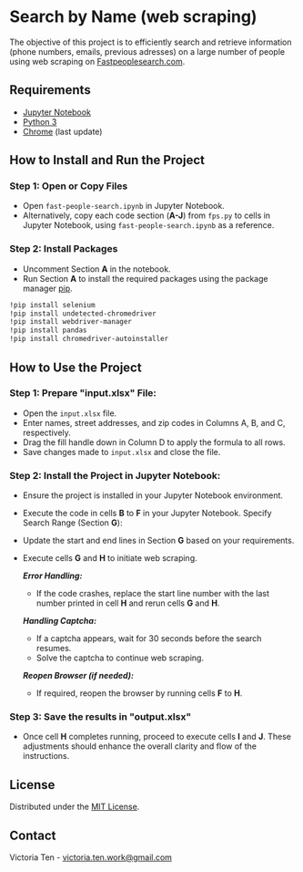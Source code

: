 
# Search by Name (web scraping)

The objective of this project is to efficiently search and retrieve information (phone numbers, emails, previous adresses) on a large number of people using web scraping on [Fastpeoplesearch.com](https://www.fastpeoplesearch.com/).

## Requirements

- [Jupyter Notebook](https://jupyter.org/)
- [Python 3](https://www.python.org/)
- [Chrome](https://www.google.com/chrome/?brand=WDIF&ds_kid=43700078347700321&gclid=CjwKCAiAzc2tBhA6EiwArv-i6S09bM7LhhgfwroA4lCJRVVV0mykZ5vFpMPxV6WF1fgD7_zVSOEWkBoCxYMQAvD_BwE&gclsrc=aw.ds) (last update)

## How to Install and Run the Project

### Step 1: Open or Copy Files

- Open `fast-people-search.ipynb` in Jupyter Notebook.
- Alternatively, copy each code section (**A-J**) from `fps.py` to cells in Jupyter Notebook, using `fast-people-search.ipynb` as a reference.

### Step 2: Install Packages

- Uncomment Section **A** in the notebook.
- Run Section **A** to install the required packages using the package manager [pip](https://pip.pypa.io/en/stable/).

```bash
!pip install selenium
!pip install undetected-chromedriver
!pip install webdriver-manager
!pip install pandas
!pip install chromedriver-autoinstaller
```
## How to Use the Project

### Step 1: Prepare "input.xlsx" File:

- Open the `input.xlsx` file.
- Enter names, street addresses, and zip codes in Columns A, B, and C, respectively.
- Drag the fill handle down in Column D to apply the formula to all rows.
- Save changes made to `input.xlsx` and close the file.

### Step 2: Install the Project in Jupyter Notebook:

- Ensure the project is installed in your Jupyter Notebook environment.

- Execute the code in cells **B** to **F** in your Jupyter Notebook.
Specify Search Range (Section **G**):

- Update the start and end lines in Section **G** based on your requirements.

- Execute cells **G** and **H** to initiate web scraping.

    ***Error Handling:***

    - If the code crashes, replace the start line number with the last number printed in cell **H** and rerun cells **G** and **H**.

    ***Handling Captcha:***

    - If a captcha appears, wait for 30 seconds before the search resumes.
    - Solve the captcha to continue web scraping.

    ***Reopen Browser (if needed):***

    - If required, reopen the browser by running cells **F** to **H**.

### Step 3: Save the results in "output.xlsx"

- Once cell **H** completes running, proceed to execute cells **I** and **J**.
These adjustments should enhance the overall clarity and flow of the instructions.

## License

Distributed under the [MIT License](https://choosealicense.com/licenses/mit/).

## Contact

Victoria Ten - victoria.ten.work@gmail.com